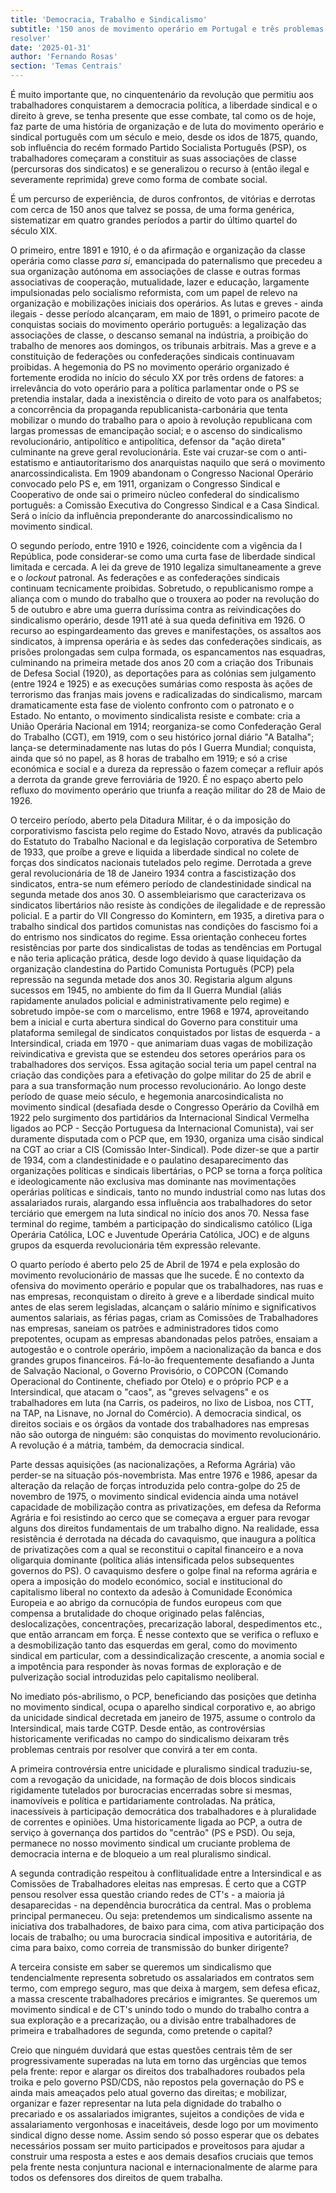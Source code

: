 ```yaml
---
title: 'Democracia, Trabalho e Sindicalismo'
subtitle: '150 anos de movimento operário em Portugal e três problemas por
resolver'
date: '2025-01-31'
author: 'Fernando Rosas'
section: 'Temas Centrais'
---
```


É muito importante que, no cinquentenário da revolução que permitiu aos
trabalhadores conquistarem a democracia política, a liberdade sindical e
o direito à greve, se tenha presente que esse combate, tal como os de
hoje, faz parte de uma história de organização e de luta do movimento
operário e sindical português com um século e meio, desde os idos de
1875, quando, sob influência do recém formado Partido Socialista
Português (PSP), os trabalhadores começaram a constituir as suas
associações de classe (percursoras dos sindicatos) e se generalizou o
recurso à (então ilegal e severamente reprimida) greve como forma de
combate social.

É um percurso de experiência, de duros confrontos, de vitórias e
derrotas com cerca de 150 anos que talvez se possa, de uma forma
genérica, sistematizar em quatro grandes períodos a partir do último
quartel do século XIX.

O primeiro, entre 1891 e 1910, é o da afirmação e organização da classe
operária como classe *para si*, emancipada do paternalismo que precedeu
a sua organização autónoma em associações de classe e outras formas
associativas de cooperação, mutualidade, lazer e educação, largamente
impulsionadas pelo socialismo reformista, com um papel de relevo na
organização e mobilizações iniciais dos operários. As lutas e greves -
ainda ilegais - desse período alcançaram, em maio de 1891, o primeiro
pacote de conquistas sociais do movimento operário português: a
legalização das associações de classe, o descanso semanal na indústria,
a proibição do trabalho de menores aos domingos, os tribunais arbitrais.
Mas a greve e a constituição de federações ou confederações sindicais
continuavam proibidas. A hegemonia do PS no movimento operário
organizado é fortemente erodida no início do século XX por três ordens
de fatores: a irrelevância do voto operário para a política parlamentar
onde o PS se pretendia instalar, dada a inexistência o direito de voto
para os analfabetos; a concorrência da propaganda
republicanista-carbonária que tenta mobilizar o mundo do trabalho para o
apoio à revolução republicana com largas promessas de emancipação
social; e o ascenso do sindicalismo revolucionário, antipolítico e
antipolítica, defensor da "ação direta" culminante na greve geral
revolucionária. Este vai cruzar-se com o anti-estatismo e
antiautoritarismo dos anarquistas naquilo que será o movimento
anarcossindicalista. Em 1909 abandonam o Congresso Nacional Operário
convocado pelo PS e, em 1911, organizam o Congresso Sindical e
Cooperativo de onde sai o primeiro núcleo confederal do sindicalismo
português: a Comissão Executiva do Congresso Sindical e a Casa Sindical.
Será o início da influência preponderante do anarcossindicalismo no
movimento sindical.

O segundo período, entre 1910 e 1926, coincidente com a vigência da I
República, pode considerar-se como uma curta fase de liberdade sindical
limitada e cercada. A lei da greve de 1910 legaliza simultaneamente a
greve e o *lockout* patronal. As federações e as confederações sindicais
continuam tecnicamente proibidas. Sobretudo, o republicanismo rompe a
aliança com o mundo do trabalho que o trouxera ao poder na revolução do
5 de outubro e abre uma guerra duríssima contra as reivindicações do
sindicalismo operário, desde 1911 até à sua queda definitiva em 1926. O
recurso ao espingardeamento das greves e manifestações, os assaltos aos
sindicatos, à imprensa operária e às sedes das confederações sindicais,
as prisões prolongadas sem culpa formada, os espancamentos nas
esquadras, culminando na primeira metade dos anos 20 com a criação dos
Tribunais de Defesa Social (1920), as deportações para as colónias sem
julgamento (entre 1924 e 1925) e as execuções sumárias como resposta às
ações de terrorismo das franjas mais jovens e radicalizadas do
sindicalismo, marcam dramaticamente esta fase de violento confronto com
o patronato e o Estado. No entanto, o movimento sindicalista resiste e
combate: cria a União Operária Nacional em 1914; reorganiza-se como
Confederação Geral do Trabalho (CGT), em 1919, com o seu histórico
jornal diário "A Batalha"; lança-se determinadamente nas lutas do pós I
Guerra Mundial; conquista, ainda que só no papel, as 8 horas de trabalho
em 1919; e só a crise económica e social e a dureza da repressão o fazem
começar a refluir após a derrota da grande greve ferroviária de 1920. É
no espaço aberto pelo refluxo do movimento operário que triunfa a reação
militar do 28 de Maio de 1926.

O terceiro período, aberto pela Ditadura Militar, é o da imposição do
corporativismo fascista pelo regime do Estado Novo, através da
publicação do Estatuto do Trabalho Nacional e da legislação corporativa
de Setembro de 1933, que proíbe a greve e liquida a liberdade sindical
no colete de forças dos sindicatos nacionais tutelados pelo regime.
Derrotada a greve geral revolucionária de 18 de Janeiro 1934 contra a
fascistização dos sindicatos, entra-se num efémero período de
clandestinidade sindical na segunda metade dos anos 30. O
assembleiarismo que caracterizava os sindicatos libertários não resiste
às condições de ilegalidade e de repressão policial. E a partir do VII
Congresso do Komintern, em 1935, a diretiva para o trabalho sindical dos
partidos comunistas nas condições do fascismo foi a do entrismo nos
sindicatos do regime. Essa orientação conheceu fortes resistências por
parte dos sindicalistas de todas as tendências em Portugal e não teria
aplicação prática, desde logo devido à quase liquidação da organização
clandestina do Partido Comunista Português (PCP) pela repressão na
segunda metade dos anos 30. Registaria algum alguns sucessos em 1945, no
ambiente do fim da II Guerra Mundial (aliás rapidamente anulados
policial e administrativamente pelo regime) e sobretudo impõe-se com o
marcelismo, entre 1968 e 1974, aproveitando bem a inicial e curta
abertura sindical do Governo para constituir uma plataforma semilegal de
sindicatos conquistados por listas de esquerda - a Intersindical, criada
em 1970 - que animariam duas vagas de mobilização reivindicativa e
grevista que se estendeu dos setores operários para os trabalhadores dos
serviços. Essa agitação social teria um papel central na criação das
condições para a efetivação do golpe militar do 25 de abril e para a sua
transformação num processo revolucionário. Ao longo deste período de
quase meio século, e hegemonia anarcosindicalista no movimento sindical
(desafiada desde o Congresso Operário da Covilhã em 1922 pelo surgimento
dos partidários da Internacional Sindical Vermelha ligados ao PCP -
Secção Portuguesa da Internacional Comunista), vai ser duramente
disputada com o PCP que, em 1930, organiza uma cisão sindical na CGT ao
criar a CIS (Comissão Inter-Sindical). Pode dizer-se que a partir de
1934, com a clandestinidade e o paulatino desaparecimento das
organizações políticas e sindicais libertárias, o PCP se torna a força
política e ideologicamente não exclusiva mas dominante nas movimentações
operárias políticas e sindicais, tanto no mundo industrial como nas
lutas dos assalariados rurais, alargando essa influência aos
trabalhadores do setor terciário que emergem na luta sindical no início
dos anos 70. Nessa fase terminal do regime, também a participação do
sindicalismo católico (Liga Operária Católica, LOC e Juventude Operária
Católica, JOC) e de alguns grupos da esquerda revolucionária têm
expressão relevante.

O quarto período é aberto pelo 25 de Abril de 1974 e pela explosão do
movimento revolucionário de massas que lhe sucede. É no contexto da
ofensiva do movimento operário e popular que os trabalhadores, nas ruas
e nas empresas, reconquistam o direito à greve e a liberdade sindical
muito antes de elas serem legisladas, alcançam o salário mínimo e
significativos aumentos salariais, as férias pagas, criam as Comissões
de Trabalhadores nas empresas, saneiam os patrões e administradores
tidos como prepotentes, ocupam as empresas abandonadas pelos patrões,
ensaiam a autogestão e o controle operário, impõem a nacionalização da
banca e dos grandes grupos financeiros. Fá-lo-ão frequentemente
desafiando a Junta de Salvação Nacional, o Governo Provisório, o COPCON
(Comando Operacional do Continente, chefiado por Otelo) e o próprio PCP
e a Intersindical, que atacam o "caos", as "greves selvagens" e os
trabalhadores em luta (na Carris, os padeiros, no lixo de Lisboa, nos
CTT, na TAP, na Lisnave, no Jornal do Comércio). A democracia sindical,
os direitos sociais e os órgãos da vontade dos trabalhadores nas
empresas não são outorga de ninguém: são conquistas do movimento
revolucionário. A revolução é a mátria, também, da democracia sindical.

Parte dessas aquisições (as nacionalizações, a Reforma Agrária) vão
perder-se na situação pós-novembrista. Mas entre 1976 e 1986, apesar da
alteração da relação de forças introduzida pelo contra-golpe do 25 de
novembro de 1975, o movimento sindical evidencia ainda uma notável
capacidade de mobilização contra as privatizações, em defesa da Reforma
Agrária e foi resistindo ao cerco que se começava a erguer para revogar
alguns dos direitos fundamentais de um trabalho digno. Na realidade,
essa resistência é derrotada na década do cavaquismo, que inaugura a
política de privatizações com a qual se reconstitui o capital financeiro
e a nova oligarquia dominante (política aliás intensificada pelos
subsequentes governos do PS). O cavaquismo desfere o golpe final na
reforma agrária e opera a imposição do modelo económico, social e
institucional do capitalismo liberal no contexto da adesão à Comunidade
Económica Europeia e ao abrigo da cornucópia de fundos europeus com que
compensa a brutalidade do choque originado pelas falências,
deslocalizações, concentrações, precarização laboral, despedimentos
etc., que então arrancam em força. É nesse contexto que se verifica o
refluxo e a desmobilização tanto das esquerdas em geral, como do
movimento sindical em particular, com a dessindicalização crescente, a
anomia social e a impotência para responder às novas formas de
exploração e de pulverização social introduzidas pelo capitalismo
neoliberal.

No imediato pós-abrilismo, o PCP, beneficiando das posições que detinha
no movimento sindical, ocupa o aparelho sindical corporativo e, ao
abrigo da unicidade sindical decretada em janeiro de 1975, assume o
controlo da Intersindical, mais tarde CGTP. Desde então, as
controvérsias historicamente verificadas no campo do sindicalismo
deixaram três problemas centrais por resolver que convirá a ter em
conta.

A primeira controvérsia entre unicidade e pluralismo sindical
traduziu-se, com a revogação da unicidade, na formação de dois blocos
sindicais rigidamente tutelados por burocracias encerradas sobre si
mesmas, inamovíveis e política e partidariamente controladas. Na
prática, inacessíveis à participação democrática dos trabalhadores e à
pluralidade de correntes e opiniões. Uma historicamente ligada ao PCP, a
outra de serviço à governança dos partidos do "centrão" (PS e PSD). Ou
seja, permanece no nosso movimento sindical um cruciante problema de
democracia interna e de bloqueio a um real pluralismo sindical.

A segunda contradição respeitou à conflitualidade entre a Intersindical
e as Comissões de Trabalhadores eleitas nas empresas. É certo que a CGTP
pensou resolver essa questão criando redes de CT's - a maioria já
desaparecidas - na dependência burocrática da central. Mas o problema
principal permaneceu. Ou seja: pretendemos um sindicalismo assente na
iniciativa dos trabalhadores, de baixo para cima, com ativa participação
dos locais de trabalho; ou uma burocracia sindical impositiva e
autoritária, de cima para baixo, como correia de transmissão do bunker
dirigente?

A terceira consiste em saber se queremos um sindicalismo que
tendencialmente representa sobretudo os assalariados em contratos sem
termo, com emprego seguro, mas que deixa à margem, sem defesa eficaz, a
massa crescente trabalhadores precários e imigrantes. Se queremos um
movimento sindical e de CT's unindo todo o mundo do trabalho contra a
sua exploração e a precarização, ou a divisão entre trabalhadores de
primeira e trabalhadores de segunda, como pretende o capital?

Creio que ninguém duvidará que estas questões centrais têm de ser
progressivamente superadas na luta em torno das urgências que temos pela
frente: repor e alargar os direitos dos trabalhadores roubados pela
troika e pelo governo PSD/CDS, não repostos pela governação do PS e
ainda mais ameaçados pelo atual governo das direitas; e mobilizar,
organizar e fazer representar na luta pela dignidade do trabalho o
precariado e os assalariados imigrantes, sujeitos a condições de vida e
assalariamento vergonhosas e inaceitáveis, desde logo por um movimento
sindical digno desse nome. Assim sendo só posso esperar que os debates
necessários possam ser muito participados e proveitosos para ajudar a
construir uma resposta a estes e aos demais desafios cruciais que temos
pela frente nesta conjuntura nacional e internacionalmente de alarme
para todos os defensores dos direitos de quem trabalha.

[^1]: Este texto corresponde, em versão escrita, à alocução de abertura
    da Conferência "Democracia, Trabalho e Sindicalismo", organizada
    pelo "Abril é Agora" e pela CULTRA -- Culturas do Trabalho e do
    Socialismo, para celebrar os 50 anos do 25 de abril e da revolução
    portuguesa de 1974/75, que teve lugar na Galeria Geraldes da Silva,
    no Poto, a 28 de outubro de 2023.
